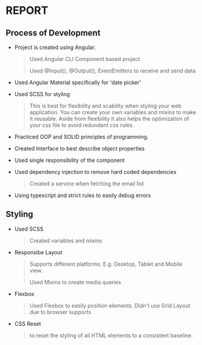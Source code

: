 # REPORT


## Process of Development


- Project is created using Angular.
	> Used Angular CLI
	> Component based project
	>
	> Used @Input(), @Output(), EventEmitters to receive and send data 
- Used Angular Material specifically for 'date picker'
- Used SCSS for styling
	
	> This is best for flexibility and scability when styling your web application. You can create your own variables and mixins to make it reusable. Aside from flexibility it also helps the optimization of your css file to avoid redundant css rules. 
- Practiced OOP and SOLID principles of programming.	
- Created Interface to best describe object properties
- Used single responsibility of the component
- Used dependency injection to remove hard coded dependencies
	
	> Created a service when fetching the email list
- Using typescript and strict rules to easily debug errors

## Styling

- Used SCSS 
	
	> Created variables and mixins
	
- Responsibe Layout
	
	> Supports different platforms. E.g. Desktop, Tablet and Mobile view.
	>
	> Used Mixins to create media queries
	
- Flexbox
	
	> Used Flexbox to easily position elements. Didn't use Grid Layout due to browser supports
	
- CSS Reset

  > to reset the styling of all HTML elements to a consistent baseline.